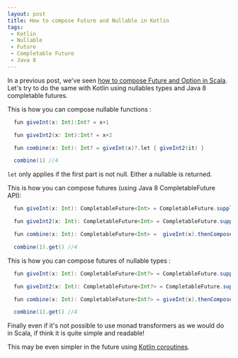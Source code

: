 ```yaml
---
layout: post
title: How to compose Future and Nullable in Kotlin
tags:
 - Kotlin
 - Nullable
 - Future
 - Completable Future
 - Java 8
---
```


In a previous post, we've seen [how to compose Future and Option in Scala](http://loicdescotte.github.io/posts/scala-compose-option-future/). Let's try to do the same with Kotlin using nullables types and Java 8 completable futures.

This is how you can compose nullable functions :

```scala
  fun giveInt(x: Int):Int? = x+1

  fun giveInt2(x: Int):Int? = x+2

  fun combine(x: Int): Int? = giveInt(x)?.let { giveInt2(it) }

  combine(1) //4
```

`let` only applies if the first part is not null. Either a nullable is returned.


This is how you can compose futures (using Java 8 CompletableFuture API):

```scala
  fun giveInt(x: Int): CompletableFuture<Int> = CompletableFuture.supplyAsync({ x + 1 })

  fun giveInt2(x: Int): CompletableFuture<Int> = CompletableFuture.supplyAsync({ x + 2 })

  fun combine(x: Int): CompletableFuture<Int> =  giveInt(x).thenCompose({ giveInt2(it) })

  combine(1).get() //4
```

This is how you can compose futures of nullable types :

```scala
  fun giveInt(x: Int): CompletableFuture<Int?> = CompletableFuture.supplyAsync({ x + 1 })

  fun giveInt2(x: Int): CompletableFuture<Int?> = CompletableFuture.supplyAsync({ x + 2 })

  fun combine(x: Int): CompletableFuture<Int?> = giveInt(x).thenCompose({ it?.let { giveInt2(it) } })

  combine(1).get() //4
```

Finally even if it's not possible to use monad transformers as we would do in Scala, if think it is quite simple and readable!

This may be even simpler in the future using [Kotlin coroutines](https://github.com/Kotlin/kotlin-coroutines).
